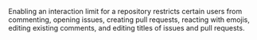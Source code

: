 Enabling an interaction limit for a repository restricts certain users from commenting, opening issues, creating pull requests, reacting with emojis, editing existing comments, and editing titles of issues and pull requests.
